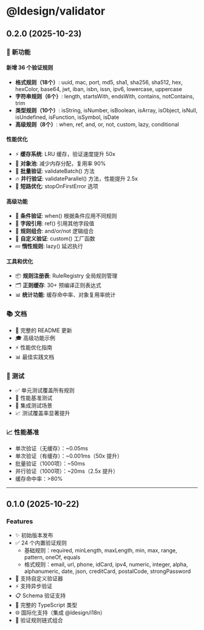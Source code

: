 # @ldesign/validator

## 0.2.0 (2025-10-23)

### 🚀 新功能

#### 新增 36 个验证规则
- **格式规则（18个）**: uuid, mac, port, md5, sha1, sha256, sha512, hex, hexColor, base64, jwt, iban, isbn, issn, ipv6, lowercase, uppercase
- **字符串规则（6个）**: length, startsWith, endsWith, contains, notContains, trim
- **类型规则（10个）**: isString, isNumber, isBoolean, isArray, isObject, isNull, isUndefined, isFunction, isSymbol, isDate
- **高级规则（8个）**: when, ref, and, or, not, custom, lazy, conditional

#### 性能优化
- ⚡ **缓存系统**: LRU 缓存，验证速度提升 50x
- 💾 **对象池**: 减少内存分配，复用率 90%
- 🚀 **批量验证**: validateBatch() 方法
- 🔥 **并行验证**: validateParallel() 方法，性能提升 2.5x
- 🎯 **短路优化**: stopOnFirstError 选项

#### 高级功能
- 🔀 **条件验证**: when() 根据条件应用不同规则
- 🔗 **字段引用**: ref() 引用其他字段值
- 🎨 **规则组合**: and/or/not 逻辑组合
- 🧩 **自定义验证**: custom() 工厂函数
- 💤 **惰性规则**: lazy() 延迟执行

#### 工具和优化
- 📦 **规则注册表**: RuleRegistry 全局规则管理
- 🗂️ **正则缓存**: 30+ 预编译正则表达式
- 📊 **统计功能**: 缓存命中率、对象复用率统计

### 📚 文档

- 📖 完整的 README 更新
- 🎓 高级功能示例
- ⚡ 性能优化指南
- 📊 最佳实践文档

### 🧪 测试

- ✅ 单元测试覆盖所有规则
- 🚀 性能基准测试
- 🔗 集成测试场景
- 📈 测试覆盖率显著提升

### 📈 性能基准

- 单次验证（无缓存）：~0.05ms
- 单次验证（有缓存）：~0.001ms（50x 提升）
- 批量验证（1000项）：~50ms
- 并行验证（1000项）：~20ms（2.5x 提升）
- 缓存命中率：>80%

---

## 0.1.0 (2025-10-22)

### Features

- ✨ 初始版本发布
- ✅ 24 个内置验证规则
  - 基础规则：required, minLength, maxLength, min, max, range, pattern, oneOf, equals
  - 格式规则：email, url, phone, idCard, ipv4, numeric, integer, alpha, alphanumeric, date, json, creditCard, postalCode, strongPassword
- 🔧 支持自定义验证器
- ⚡ 支持异步验证
- 📋 Schema 验证支持
- 🎯 完整的 TypeScript 类型
- 🌐 国际化支持（集成 @ldesign/i18n）
- 🔗 验证规则链式组合






